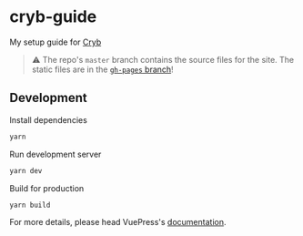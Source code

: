 # cryb-guide

My setup guide for [Cryb](https://cryb.app/)

> ⚠️ The repo's `master` branch contains the source files for the site. The static files are in the [`gh-pages` branch](https://github.com/D3SOX/cryb-guide/tree/gh-pages)! 

## Development

Install dependencies
```bash
yarn
```

Run development server
```bash
yarn dev
```

Build for production
```bash
yarn build
```

For more details, please head VuePress's [documentation](https://v1.vuepress.vuejs.org/).

